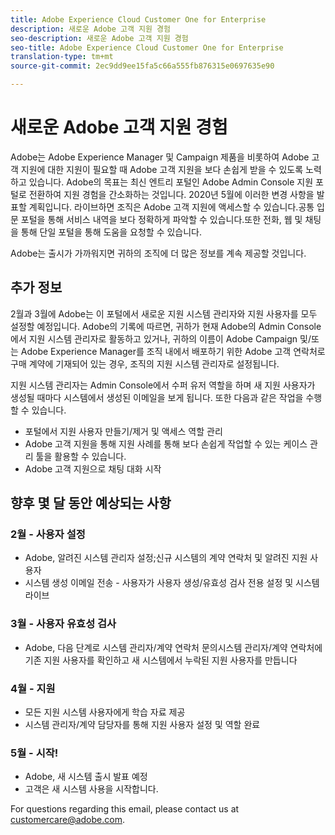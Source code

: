 ```yaml
---
title: Adobe Experience Cloud Customer One for Enterprise
description: 새로운 Adobe 고객 지원 경험
seo-description: 새로운 Adobe 고객 지원 경험
seo-title: Adobe Experience Cloud Customer One for Enterprise
translation-type: tm+mt
source-git-commit: 2ec9dd9ee15fa5c66a555fb876315e0697635e90

---
```



# 새로운 Adobe 고객 지원 경험

Adobe는 Adobe Experience Manager 및 Campaign 제품을 비롯하여 Adobe 고객 지원에 대한 지원이 필요할 때 Adobe 고객 지원을 보다 손쉽게 받을 수 있도록 노력하고 있습니다. Adobe의 목표는 최신 엔트리 포털인 Adobe Admin Console 지원 포털로 전환하여 지원 경험을 간소화하는 것입니다. 2020년 5월에 이러한 변경 사항을 발표할 계획입니다.  라이브하면 조직은 Adobe 고객 지원에 액세스할 수 있습니다.공통 입문 포털을 통해 서비스 내역을 보다 정확하게 파악할 수 있습니다.또한 전화, 웹 및 채팅을 통해 단일 포털을 통해 도움을 요청할 수 있습니다.

Adobe는 출시가 가까워지면 귀하의 조직에 더 많은 정보를 계속 제공할 것입니다.

## 추가 정보

2월과 3월에 Adobe는 이 포털에서 새로운 지원 시스템 관리자와 지원 사용자를 모두 설정할 예정입니다.  Adobe의 기록에 따르면, 귀하가 현재 Adobe의 Admin Console에서 지원 시스템 관리자로 활동하고 있거나, 귀하의 이름이 Adobe Campaign 및/또는 Adobe Experience Manager를 조직 내에서 배포하기 위한 Adobe 고객 연락처로 구매 계약에 기재되어 있는 경우, 조직의 지원 시스템 관리자로 설정됩니다.

지원 시스템 관리자는 Admin Console에서 수퍼 유저 역할을 하며 새 지원 사용자가 생성될 때마다 시스템에서 생성된 이메일을 보게 됩니다.  또한 다음과 같은 작업을 수행할 수 있습니다.

* 포털에서 지원 사용자 만들기/제거 및 액세스 역할 관리
* Adobe 고객 지원을 통해 지원 사례를 통해 보다 손쉽게 작업할 수 있는 케이스 관리 툴을 활용할 수 있습니다.
* Adobe 고객 지원으로 채팅 대화 시작

## 향후 몇 달 동안 예상되는 사항

### 2월 - 사용자 설정

* Adobe, 알려진 시스템 관리자 설정;신규 시스템의 계약 연락처 및 알려진 지원 사용자
* 시스템 생성 이메일 전송 - 사용자가 사용자 생성/유효성 검사 전용 설정 및 시스템 라이브

### 3월 - 사용자 유효성 검사

* Adobe, 다음 단계로 시스템 관리자/계약 연락처 문의시스템 관리자/계약 연락처에 기존 지원 사용자를 확인하고 새 시스템에서 누락된 지원 사용자를 만듭니다

### 4월 - 지원

* 모든 지원 시스템 사용자에게 학습 자료 제공
* 시스템 관리자/계약 담당자를 통해 지원 사용자 설정 및 역할 완료

### 5월 - 시작!

* Adobe, 새 시스템 출시 발표 예정
* 고객은 새 시스템 사용을 시작합니다.

For questions regarding this email, please contact us at [customercare@adobe.com](mailto:customercare@adobe.com).

